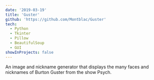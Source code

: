 ```yaml
---
date: '2019-03-19'
title: 'Guster'
github: 'https://github.com/Montblac/Guster'
tech:
  - Python
  - Tkinter
  - Pillow
  - BeautifulSoup
  - GUI
showInProjects: false
---
```


An image and nickname generator that displays the many faces and nicknames of Burton Guster from the show Psych.
